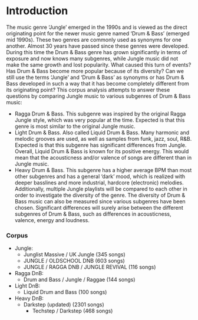 # Introduction
The music genre ‘Jungle’ emerged in the 1990s and is viewed as the direct originating point for the newer music genre named ‘Drum & Bass’ (emerged mid 1990s). These two genres are commonly used as synonyms for one another. Almost 30 years have passed since these genres were developed. During this time the Drum & Bass genre has grown significantly in terms of exposure and now knows many subgenres, while Jungle music did not make the same growth and lost popularity. What caused this turn of events? Has Drum & Bass become more popular because of its diversity? Can we still use the terms ‘Jungle’ and ‘Drum & Bass’ as synonyms or has Drum & Bass developed in such a way that it has become completely different from its originating point?
This corpus analysis attempts to answer these questions by comparing Jungle music to various subgenres of Drum & Bass music:
- Ragga Drum & Bass. This subgenre was inspired by the original Ragga Jungle style, which was very popular at the time. Expected is that this genre is most similar to the original Jungle music.
- Light Drum & Bass. Also called Liquid Drum & Bass. Many harmonic and melodic grooves are used, as well as samples from funk, jazz, soul, R&B. Expected is that this subgenre has significant differences from Jungle. Overall, Liquid Drum & Bass is known for its positive energy. This would mean that the acousticness and/or valence of songs are different than in Jungle music.
- Heavy Drum & Bass. This subgenre has a higher average BPM than most other subgenres and has a general ‘dark’ mood, which is realized with deeper basslines and more industrial, hardcore (electronic) melodies. 
Additionally, multiple Jungle playlists will be compared to each other in order to investigate the diversity of the genre. The diversity of Drum & Bass music can also be measured since various subgenres have been chosen. Significant differences will surely arise between the different subgenres of Drum & Bass, such as differences in acousticness, valence, energy and loudness.

### Corpus
- Jungle:
  - Junglist Massive / UK Jungle (345 songs)
  - JUNGLE / OLDSCHOOL DNB (603 songs)
  - JUNGLE / RAGGA DNB / JUNGLE REVIVAL (116 songs)
- Ragga DnB: 
  - Drum and Bass / Jungle / Raggae (144 songs)
- Light DnB:
  - Liquid Drum and Bass (100 songs)
- Heavy DnB:
  - Darkstep (updated) (2301 songs)
	- Techstep / Darkstep (468 songs)

  
  
  
